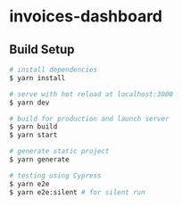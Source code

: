 # invoices-dashboard

## Build Setup

```bash
# install dependencies
$ yarn install

# serve with hot reload at localhost:3000
$ yarn dev

# build for production and launch server
$ yarn build
$ yarn start

# generate static project
$ yarn generate

# testing using Cypress
$ yarn e2e
$ yarn e2e:silent # for silent run
```
